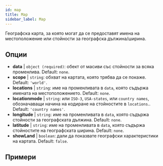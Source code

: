 ```yaml
---
id: map
title: Map
sidebar_label: Map
---
```


Географска карта, за която могат да се предоставят имена на местоположение или стойности за географска дължина/ширина.

## Опции

* __data__ | `object (required)`: обект от масиви със стойности за всяка променлива. Default: `none`.
* __scope__ | `string`: обхват на картата, която трябва да се покаже. Default: `'world'`.
* __locations__ | `string`: име на променливата в `data`, която съдържа имената на местоположението. Default: `none`.
* __locationmode__ | `string`: или `ISO-3`, `USA-states`, или `country names`, обозначаващи начина на кодиране на стойностите в `locations`.. Default: `'country names'`.
* __longitude__ | `string`: име на променливата в `data`, която съдържа стойности за географската дължина. Default: `none`.
* __latitude__ | `string`: име на променливата в `data`, която съдържа стойностите на географската ширина. Default: `none`.
* __showLand__ | `boolean`: дали да показвате географски характеристики на картата. Default: `false`.


## Примери
